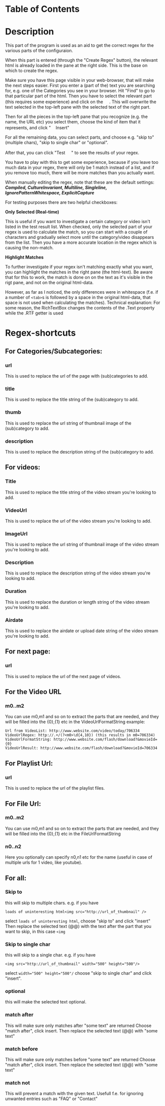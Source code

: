 # Table of Contents #


# Description #

This part of the program is used as an aid to get the correct regex for the various parts of the configuraion.

When this part is entered (through the "Create Regex" button), the relevant html is already loaded in the pane at the right side. This is the base on which to create the regex.

Make sure you have this page visible in your web-browser, that will make the next steps easier.
First you enter a (part of the) text you are searching for, e.g. one of the Categories you see in your browser. Hit "Find" to go to that particular part of the html.
Then you have to select the relevant part (this requires some experience) and click on the <img width='16' src='http://mp-onlinevideos2.googlecode.com/svn/trunk/SiteParser/Resources/curved.png' />. This will overwrite the text selected in the top-left pane with the selected text of the right part.

Then for all the pieces in the top-left pane that you recognize (e.g. the name, the URL etc) you select them, choose the kind of item that it represents, and click "<img width='16' src='http://mp-onlinevideos2.googlecode.com/svn/trunk/SiteParser/Resources/arrowDn.png' />Insert"

For all the remaining data, you can select parts, and choose e.g. "skip to" (multiple chars), "skip to single char" or "optional".

After that, you can click "Test<img width='16' src='http://mp-onlinevideos2.googlecode.com/svn/trunk/SiteParser/Resources/Intersect.png' /> " to see the results of your regex.

You have to play with this to get some experience, because if you leave too much data in your regex, there will only be 1 match instead of a list, and if you remove too much, there will be more matches than you actually want.

When manually editing the regex, note that these are the default settings:
**_Compiled, CultureInvariant, Multiline, Singleline, IgnorePatternWhitespace, ExplicitCapture_**

For testing purposes there are two helpful checkboxes:

**Only Selected (Real-time)**

This is useful if you want to investigate a certain category or video isn't listed in the test result list.
When checked, only the selected part of your regex is used to calculate the match, so you can start with a couple of characters and gradually select more until the category/video disappears from the list. Then you have a more accurate location in the regex which is causing the non-match.

**Highlight Matches**

To further investigate if your regex isn't matching exactly what you want, you can highlight the matches in the right pane (the html-text).
Be aware that for this to work, the match is done on on the text as it's visible in the rigt pane, and not on the original html-data.

However, as far as I noticed, the only differences were in whitespace (f.e. if a number of `<tab>`s is followed by a space in the original html-data, that space is not used when calculating the matches).
Technical explanation: For some reason, the RichTextBox changes the contents of the .Text property while the .RTF getter is used


# Regex-shortcuts #

## For Categories/Subcategories: ##

### url ###
This is used to replace the url of the page with (sub)categories to add.

### title ###
This is used to replace the title string of the (sub)category to add.

### thumb ###
This is used to replace the url string of thumbnail image of the (sub)category to add.

### description ###
This is used to replace the description string of the (sub)category to add.

## For videos: ##

### Title ###
This is used to replace the title string of the video stream you're looking to add.

### VideoUrl ###
This is used to replace the url of the video stream you're looking to add.

### ImageUrl ###
This is used to replace the url string of thumbnail image of the video stream you're looking to add.

### Description ###
This is used to replace the description string of the video stream you're looking to add.

### Duration ###
This is used to replace the duration or length string of the video stream you're looking to add.

### Airdate ###
This is used to replace the airdate or upload date string of the video stream you're looking to add.

## For next page: ##

### url ###
This is used to replace the url of the next page of videos.

## For the Video URL ##

### m0..m2 ###

You can use m0,m1 and so on to extract the parts that are needed, and they will be filled into the {0},{1} etc in the VideoUrlFormatString
example:
```
Url from VideoList: http://www.website.com/video/today/706334
VideoUrlRegex: http://.+/(?<m0>\d{4,10}) (this results in m0=706334)
VideoUrlFormatString: http://www.website.com/flash/download?&movieId={0}
VideoUrlResult: http://www.website.com/flash/download?&movieId=706334
```

## For Playlist Url: ##

### url ###
This is used to replace the url of the playlist files.

## For File Url: ##

### m0..m2 ###
You can use m0,m1 and so on to extract the parts that are needed, and they will be filled into the {0},{1} etc in the FileUrlFormatString

### n0..n2 ###
Here you optionally can specify n0,n1 etc for the name (useful in case of multiple urls for 1 video, like youtube).

## For all: ##

### Skip to ###
this will skip to multiple chars.
e.g. if you have

`loads of uninteresting html<img src="http://url_of_thumbnail" />`

select `loads of uninteresting html`, choose "skip to" and click "insert"
Then replace the selected text (@@) with the text after the part that you want to skip, in this case `<img`

### Skip to single char ###
this will skip to a single char.
e.g. if you have

`<img src="http://url_of_thumbnail" width="500" height="500"/>`

select `width="500" height="500"/` choose "skip to single char" and click "insert".

### optional ###
this will make the selected text optional.

### match after ###
This will make sure only matches after "some text" are returned
Choose "match after", click insert.
Then replace the selected text (@@) with "some text"

### match before ###
This will make sure only matches before "some text" are returned
Choose "match after", click insert.
Then replace the selected text (@@) with "some text"

### match not ###
This will prevent a match with the given text. Usefull f.e. for ignoring unwanted entries such as "FAQ" or "Contact"